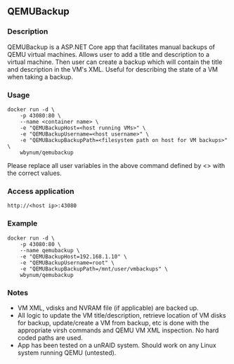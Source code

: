 ## QEMUBackup

### Description

QEMUBackup is a ASP.NET Core app that facilitates manual backups of QEMU virtual machines. Allows user to add a title and description to a virtual machine. Then user can create a backup which will contain the title and description in the VM's XML. Useful for describing the state of a VM when taking a backup.

### Usage

```
docker run -d \
    -p 43080:80 \
    --name <container name> \
    -e "QEMUBackupHost=<host running VMs>" \
    -e "QEMUBackupUsername=<host username>" \
    -e "QEMUBackupBackupPath=<filesystem path on host for VM backups>" \
    wbynum/qemubackup
```

Please replace all user variables in the above command defined by <> with the correct values.

### Access application

```
http://<host ip>:43080
```

### Example

```
docker run -d \
    -p 43080:80 \
    --name qemubackup \
    -e "QEMUBackupHost=192.168.1.10" \
    -e "QEMUBackupUsername=root" \
    -e "QEMUBackupBackupPath=/mnt/user/vmbackups" \
    wbynum/qemubackup
```

### Notes

- VM XML, vdisks and NVRAM file (if applicable) are backed up.
- All logic to update the VM title/description, retrieve location of VM disks for backup, update/create a VM from backup, etc is done with the appropriate virsh commands and QEMU VM XML inspection. No hard coded paths are used.
- App has been tested on a unRAID system. Should work on any Linux system running QEMU (untested).
